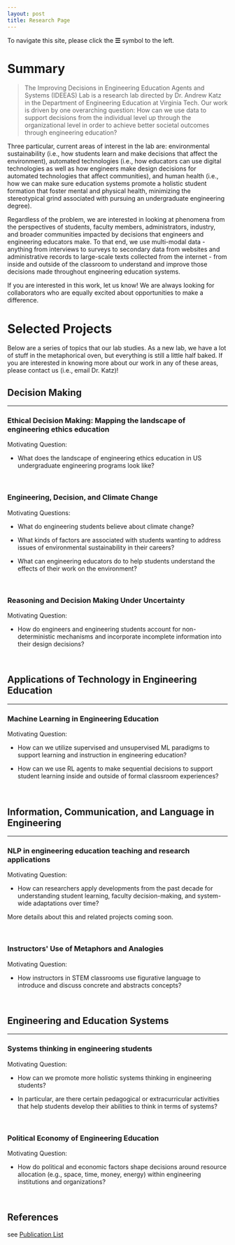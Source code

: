 ```yaml
---
layout: post
title: Research Page
---
```


To navigate this site, please click the **☰** symbol to the left.

# Summary

> The Improving Decisions in Engineering Education Agents and Systems (IDEEAS) Lab is a research lab directed by Dr. Andrew Katz in the Department of Engineering Education at Virginia Tech. Our work is driven by one overarching question: How can we use data to support decisions from the individual level up through the organizational level in order to achieve better societal outcomes through engineering education? 

Three particular, current areas of interest in the lab are: environmental sustainability (i.e., how students learn and make decisions that affect the environment), automated technologies (i.e., how educators can use digital technologies as well as how engineers make design decisions for automated technologies that affect communities), and human health (i.e., how we can make sure education systems promote a holistic student formation that foster mental and physical health, minimizing the stereotypical grind associated with pursuing an undergraduate engineering degree). 

Regardless of the problem, we are interested in looking at phenomena from the perspectives of students, faculty members, administrators, industry, and broader communities impacted by decisions that engineers and engineering educators make. To that end, we use multi-modal data - anything from interviews to surveys to secondary data from websites and administrative records to large-scale texts collected from the internet - from inside and outside of the classroom to understand and improve those decisions made throughout engineering education systems. 


If you are interested in this work, let us know! We are always looking for collaborators who are equally excited about opportunities to make a difference.


# Selected Projects
Below are a series of topics that our lab studies. As a new lab, we have a lot of stuff in the metaphorical oven, but everything is still a little half baked. If you are interested in knowing more about our work in any of these areas, please contact us (i.e., email Dr. Katz)!


## Decision Making
------

### Ethical Decision Making: Mapping the landscape of engineering ethics education

Motivating Question: 

+ What does the landscape of engineering ethics education in US undergraduate engineering programs look like?

<br/>

### Engineering, Decision, and Climate Change

Motivating Questions: 

+ What do engineering students believe about climate change? 

+ What kinds of factors are associated with students wanting to address issues of environmental sustainability in their careers? 

+ What can engineering educators do to help students understand the effects of their work on the environment?

<br/>


### Reasoning and Decision Making Under Uncertainty

Motivating Question: 

+ How do engineers and engineering students account for non-deterministic mechanisms and incorporate incomplete information into their design decisions? 

<br/>

## Applications of Technology in Engineering Education 
----

### Machine Learning in Engineering Education

Motivating Question: 

+ How can we utilize supervised and unsupervised ML paradigms to support learning and instruction in engineering education?

+ How can we use RL agents to make sequential decisions to support student learning inside and outside of formal classroom experiences?

<br/>

## Information, Communication, and Language in Engineering
------

### NLP in engineering education teaching and research applications

Motivating Question: 

+ How can researchers apply developments from the past decade for understanding student learning, faculty decision-making, and system-wide adaptations over time? 

More details about this and related projects coming soon. 


<br/>

### Instructors' Use of Metaphors and Analogies

Motivating Question: 

+ How instructors in STEM classrooms use figurative language to introduce and discuss concrete and abstracts concepts?

<br/>



## Engineering and Education Systems
------

### Systems thinking in engineering students

Motivating Question: 

+ How can we promote more holistic systems thinking in engineering students? 

+ In particular, are there certain pedagogical or extracurricular activities that help students develop their abilities to think in terms of systems?

<br/>

### Political Economy of Engineering Education

Motivating Question: 

+ How do political and economic factors shape decisions around resource allocation (e.g., space, time, money, energy) within engineering institutions and organizations?

<br/>

## References

see [Publication List]({{site.baseurl}}/pubs/)



